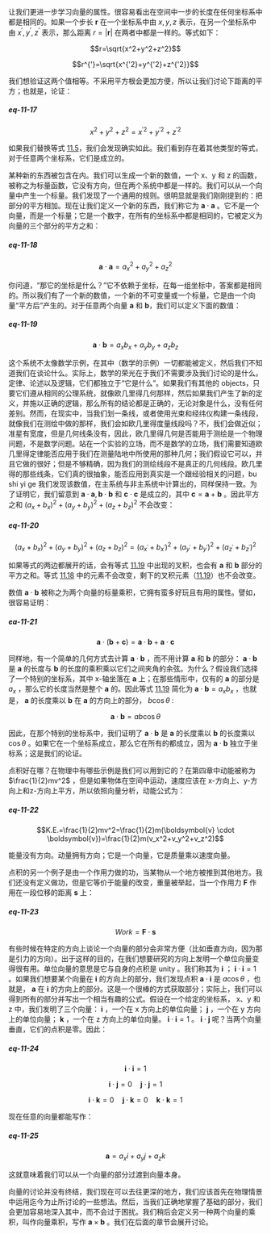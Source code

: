 让我们更进一步学习向量的属性。很容易看出在空间中一步的长度在任何坐标系中都是相同的。如果一个步长 $\boldsymbol{r}$ 在一个坐标系中由 $x, y, z$ 表示，在另一个坐标系中由 $x^{'}, y^{'}, z^{'}$ 表示，那么距离 $r=|\boldsymbol{r}|$ 在两者中都是一样的。等式如下：

$$r=\sqrt{x^2+y^2+z^2}$$

$$r^{'}=\sqrt{x^{'2}+y^{'2}+z^{'2}}$$

我们想验证这两个值相等。不采用平方根会更加方便，所以让我们讨论下距离的平方；也就是，论证：

##### eq-11-17

$$x^2+y^2+z^2=x^{'2}+y^{'2}+z^{'2}$$

如果我们替换等式 [11.5](/volume-1/11-vectors/11-3-rotations.md#eq-11-5)，我们会发现确实如此。我们看到存在着其他类型的等式，对于任意两个坐标系，它们是成立的。

某种新的东西被包含在内。我们可以生成一个新的数值，一个 x、y 和 z 的函数，被称之为标量函数，它没有方向，但在两个系统中都是一样的。我们可以从一个向量中产生一个标量。我们发现了一个通用的规则。很明显就是我们刚刚提到的：把部分的平方相加。现在让我们定义一个新的东西，我们称它为 $\boldsymbol{a} \cdot \boldsymbol{a}$ 。它不是一个向量，而是一个标量；它是一个数字，在所有的坐标系中都是相同的，它被定义为向量的三个部分的平方之和：

##### eq-11-18

$$\boldsymbol{a} \cdot \boldsymbol{a}=a_x^2+a_y^2+a_z^2$$

你问道，“那它的坐标是什么？”它不依赖于坐标，在每一组坐标中，答案都是相同的。所以我们有了一个新的数值，一个新的不可变量或一个标量，它是由一个向量“平方后”产生的。对于任意两个向量 $\boldsymbol{a}$ 和 $\boldsymbol{b}$，我们可以定义下面的数值：

##### eq-11-19

$$\boldsymbol{a} \cdot \boldsymbol{b}=a_xb_x+a_yb_y+a_zb_z$$

这个系统不太像数学示例，在其中（数学的示例）一切都能被定义，然后我们不知道我们在谈论什么。实际上，数学的荣光在于我们不需要涉及我们讨论的是什么。定律、论述以及逻辑，它们都独立于“它是什么”。如果我们有其他的 objects，只要它们遵从相同的公理系统，就像欧几里得几何那样，然后如果我们产生了新的定义，并施以正确的逻辑，那么所有的结论都是正确的，无论对象是什么，没有任何差别。然而，在现实中，当我们划一条线，或者使用光束和经纬仪构建一条线段，就像我们在测绘中做的那样，我们会如欧几里得度量线段吗？不，我们会做近似；准星有宽度，但是几何线条没有，因此，欧几里得几何是否能用于测绘是一个物理问题，不是数学问题。站在一个实验的立场，而不是数学的立场，我们需要知道欧几里得定律能否应用于我们在测量陆地中所使用的那种几何；我们假设它可以，并且它做的很好；但是不够精确，因为我们的测绘线段不是真正的几何线段。欧几里得的那些线条，它们真的很抽象，能否应用到真实是一个跟经验相关的问题，bu shi yi ge
我们发现该数值，在主系统与非主系统中计算出的，同样保持一致。为了证明它，我们留意到 $\boldsymbol{a} \cdot \boldsymbol{a}, \boldsymbol{b} \cdot \boldsymbol{b}$ 和 $\boldsymbol{c} \cdot \boldsymbol{c}$ 是成立的，其中 $\boldsymbol{c}=\boldsymbol{a}+\boldsymbol{b}$ 。因此平方之和 $(a_x+b_x)^2+(a_y+b_y)^2+(a_z+b_z)^2$ 不会改变：

##### eq-11-20

$$(a_x+b_x)^2+(a_y+b_y)^2+(a_z+b_z)^2=(a_{x^{'}}+b_{x^{'}})^2+(a_{y^{'}}+b_{y^{'}})^2+(a_{z^{'}}+b_{z^{'}})^2$$

如果等式的两边都展开的话，会有等式 [11.19](/volume-1/11-vectors/11-7-scalar-product-of-vectors.md#eq-11-19) 中出现的叉积，也会有 $\boldsymbol{a}$ 和 $\boldsymbol{b}$ 部分的平方之和。等式 [11.18](/volume-1/11-vectors/11-7-scalar-product-of-vectors.md#eq-11-18) 中的元素不会改变，剩下的叉积元素（[11.19](/volume-1/11-vectors/11-7-scalar-product-of-vectors.md#eq-11-19)）也不会改变。

数值 $\boldsymbol{a} \cdot \boldsymbol{b}$ 被称之为两个向量的标量乘积，它拥有蛮多好玩且有用的属性。譬如，很容易证明：

##### ea-11-21

$$\boldsymbol{a} \cdot (\boldsymbol{b}+\boldsymbol{c})=\boldsymbol{a} \cdot \boldsymbol{b}+\boldsymbol{a} \cdot \boldsymbol{c}$$

同样地，有一个简单的几何方式去计算 $\boldsymbol{a} \cdot \boldsymbol{b}$ ，而不用计算 $\boldsymbol{a}$ 和 $\boldsymbol{b}$ 的部分： $\boldsymbol{a} \cdot \boldsymbol{b}$ 是 $\boldsymbol{a}$ 的长度与 $\boldsymbol{b}$ 的长度的乘积乘以它们之间夹角的余弦。为什么？假设我们选择了一个特别的坐标系，其中 x-轴坐落在 $\boldsymbol{a}$ 上；在那些情形中，仅有的 $\boldsymbol{a}$ 的部分是 $a_x$ ，那么它的长度当然是整个 $\boldsymbol{a}$ 的。因此等式 [11.19](/volume-1/11-vectors/11-7-scalar-product-of-vectors.md#eq-11-19) 简化为 $\boldsymbol{a} \cdot \boldsymbol{b}=a_xb_x$ ，也就是， $\boldsymbol{a}$ 的长度乘以 $\boldsymbol{b}$ 在 $\boldsymbol{a}$ 的方向上的部分， $b\cos{\theta}$ :

$$\boldsymbol{a} \cdot \boldsymbol{b}=ab\cos{\theta}$$

因此，在那个特别的坐标系中，我们证明了 $\boldsymbol{a} \cdot \boldsymbol{b}$ 是 $\boldsymbol{a}$ 的长度乘以 $\boldsymbol{b}$ 的长度乘以 $\cos{\theta}$ 。如果它在一个坐标系成立，那么它在所有的都成立，因为 $\boldsymbol{a} \cdot \boldsymbol{b}$ 独立于坐标系；这是我们的论证。

点积好在哪？在物理中有哪些示例是我们可以用到它的？在第四章中动能被称为 $\frac{1}{2}mv^2$ ，但是如果物体在空间中运动，速度应该在 x-方向上、y-方向上和z-方向上平方，所以依照向量分析，动能公式为：

##### eq-11-22

$$K.E.=\frac{1}{2}mv^2=\frac{1}{2}m(\boldsymbol{v} \cdot \boldsymbol{v})=\frac{1}{2}m(v_x^2+v_y^2+v_z^2)$$

能量没有方向。动量拥有方向；它是一个向量，它是质量乘以速度向量。

点积的另一个例子是由一个作用力做的功，当某物从一个地方被推到其他地方。我们还没有定义做功，但是它等价于能量的改变，重量被举起，当一个作用力 $\boldsymbol{F}$ 作用在一段位移的距离 $\boldsymbol{s}$ 上：

##### eq-11-23

$$Work=\boldsymbol{F} \cdot \boldsymbol{s}$$

有些时候在特定的方向上谈论一个向量的部分会非常方便（比如垂直方向，因为那是引力的方向）。出于这样的目的，在我们想要研究的方向上发明一个单位向量变得很有用。单位向量的意思是它与自身的点积是 unity 。我们称其为 $\boldsymbol{i}$ ； $\boldsymbol{i} \cdot \boldsymbol{i}=1$ 。如果我们想要某个向量在 $\boldsymbol{i}$ 的方向上的部分，我们发现点积 $\boldsymbol{a} \cdot \boldsymbol{i}$ 是 $a\cos{\theta}$ ，也就是， $\boldsymbol{a}$ 在 $\boldsymbol{i}$ 的方向上的部分。这是一个很棒的方式获取部分；实际上，我们可以得到所有的部分并写出一个相当有趣的公式。假设在一个给定的坐标系， x、y 和 z 中，我们发明了三个向量： $\boldsymbol{i}$ ，一个在 x 方向上的单位向量； $\boldsymbol{j}$ ，一个在 y 方向上的单位向量； $\boldsymbol{k}$ ，一个在 z 方向上的单位向量。 $\boldsymbol{i} \cdot \boldsymbol{i}=1$ 。 $\boldsymbol{i} \cdot \boldsymbol{j}$ 呢？当两个向量垂直，它们的点积是零。因此：

##### eq-11-24

$$\boldsymbol{i} \cdot \boldsymbol{i}=1$$

$$\boldsymbol{i} \cdot \boldsymbol{j}=0 \quad \boldsymbol{j} \cdot \boldsymbol{j}=1$$

$$\boldsymbol{i} \cdot \boldsymbol{k}=0 \quad \boldsymbol{j} \cdot \boldsymbol{k}=0 \quad \boldsymbol{k} \cdot \boldsymbol{k}=1$$

现在任意的向量都能写作：

##### eq-11-25

$$\boldsymbol{a}=a_xi+a_yj+a_zk$$

这就意味着我们可以从一个向量的部分过渡到向量本身。

向量的讨论并没有终结，我们现在可以去往更深的地方，我们应该首先在物理情景中运用迄今为止所讨论的一些想法。然后，当我们正确地掌握了基础的部分，我们会更加容易地深入其中，而不会过于困扰。我们稍后会定义另一种两个向量的乘积，叫作向量乘积，写作 $\boldsymbol{a} \times \boldsymbol{b}$ 。我们在后面的章节会展开讨论。
